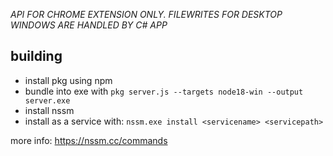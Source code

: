 <i>API FOR CHROME EXTENSION ONLY. FILEWRITES FOR DESKTOP WINDOWS ARE HANDLED BY C# APP</i>

## building
- install pkg using npm
- bundle into exe with ```pkg server.js --targets node18-win --output server.exe ```
- install nssm
- install as a service with: ```nssm.exe install <servicename> <servicepath>```

more info: https://nssm.cc/commands